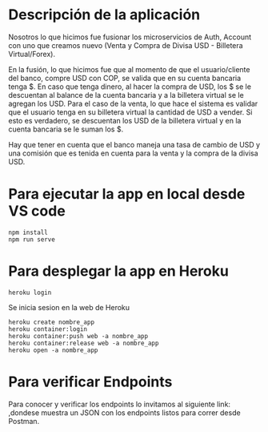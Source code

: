# Descripción de la aplicación

Nosotros lo que hicimos fue fusionar los microservicios de Auth, Account con uno que creamos nuevo (Venta y Compra de Divisa USD - Billetera Virtual/Forex).

En la fusión, lo que hicimos fue que al momento de que el usuario/cliente del banco, compre USD con COP, se valida que en su cuenta bancaria tenga $. En caso que tenga dinero, al hacer la compra de USD, los $ se le descuentan al balance de la cuenta bancaria y a la billetera virtual se le agregan los USD.
Para el caso de la venta, lo que hace el sistema es validar que el usuario tenga en su billetera virtual la cantidad de USD a vender. Si esto es verdadero, se descuentan los USD de la billetera virtual y en la cuenta bancaria se le suman los $.

Hay que tener en cuenta que el banco maneja una tasa de cambio de USD y una comisión que es tenida en cuenta para la venta y la compra de la divisa USD.

# Para ejecutar la app en local desde VS code

```
npm install
npm run serve
```

# Para desplegar la app en Heroku

```
heroku login
```

Se inicia sesion en la web de Heroku

```
heroku create nombre_app
heroku container:login
heroku container:push web -a nombre_app
heroku container:release web -a nombre_app
heroku open -a nombre_app
```

# Para verificar Endpoints

Para conocer y verificar los endpoints lo invitamos al siguiente link: ,dondese muestra un JSON con los endpoints listos para correr desde Postman.
